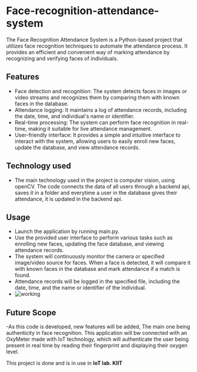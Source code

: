 # Face-recognition-attendance-system
The Face Recognition Attendance System is a Python-based project that utilizes face recognition techniques to automate the attendance process. It provides an efficient and convenient way of marking attendance by recognizing and verifying faces of individuals. 

## Features

- Face detection and recognition: The system detects faces in images or video streams and recognizes them by comparing them with known faces in the database.
- Attendance logging: It maintains a log of attendance records, including the date, time, and individual's name or identifier.
- Real-time processing: The system can perform face recognition in real-time, making it suitable for live attendance management.
- User-friendly interface: It provides a simple and intuitive interface to interact with the system, allowing users to easily enroll new faces, update the database, and view attendance records.

## Technology used
- The main technology used in the project is computer vision, using openCV. The code connects the data of all users through a backend api, saves it in a folder and everytime a user in the database gives their attendance, it is updated in the backend api.

## Usage
- Launch the application by running main.py.
- Use the provided user interface to perform various tasks such as enrolling new faces, updating the face database, and viewing attendance records.
- The system will continuously monitor the camera or specified image/video source for faces. When a face is detected, it will compare it with known faces in the database and mark attendance if a match is found.
- Attendance records will be logged in the specified file, including the date, time, and the name or identifier of the individual.
- ![working](att.png)

## Future Scope

-As this code is developed, new features will be added, The main one being authenticity in face recognition. This application will bw connected with an OxyMeter
made with IoT technology, which will authenticate the user being present in real time by reading their fingerprint and displaying their oxygen level.


This project is done and is in use in **IoT lab. KIIT**
